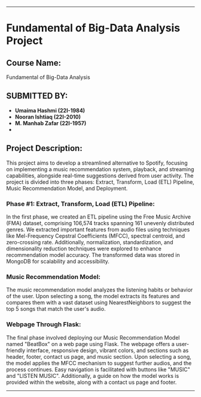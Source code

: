 
---

# Fundamental of Big-Data Analysis Project

## Course Name:

Fundamental of Big-Data Analysis

## SUBMITTED BY:
- **Umaima Hashmi (22I-1984)**
- **Nooran Ishtiaq (22I-2010)**
- **M. Manhab Zafar (22I-1957)**
- 
## Project Description:

This project aims to develop a streamlined alternative to Spotify, focusing on implementing a music recommendation system, playback, and streaming capabilities, alongside real-time suggestions derived from user activity. The project is divided into three phases: Extract, Transform, Load (ETL) Pipeline, Music Recommendation Model, and Deployment.

### Phase #1: Extract, Transform, Load (ETL) Pipeline:

In the first phase, we created an ETL pipeline using the Free Music Archive (FMA) dataset, comprising 106,574 tracks spanning 161 unevenly distributed genres. We extracted important features from audio files using techniques like Mel-Frequency Cepstral Coefficients (MFCC), spectral centroid, and zero-crossing rate. Additionally, normalization, standardization, and dimensionality reduction techniques were explored to enhance recommendation model accuracy. The transformed data was stored in MongoDB for scalability and accessibility.

### Music Recommendation Model:

The music recommendation model analyzes the listening habits or behavior of the user. Upon selecting a song, the model extracts its features and compares them with a vast dataset using NearestNeighbors to suggest the top 5 songs that match the user's audio.

### Webpage Through Flask:

The final phase involved deploying our Music Recommendation Model named "BeatBox" on a web page using Flask. The webpage offers a user-friendly interface, responsive design, vibrant colors, and sections such as header, footer, contact us page, and music section. Upon selecting a song, the model applies the MFCC mechanism to suggest further audios, and the process continues. Easy navigation is facilitated with buttons like "MUSIC" and "LISTEN MUSIC". Additionally, a guide on how the model works is provided within the website, along with a contact us page and footer.

---
